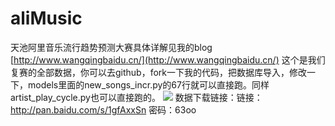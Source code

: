 # aliMusic
天池阿里音乐流行趋势预测大赛具体详解见我的blog [http://www.wangqingbaidu.cn/](http://www.wangqingbaidu.cn/)
这个是我们复赛的全部数据，你可以去github，fork一下我的代码，把数据库导入，修改一下，models里面的new_songs_incr.py的67行就可以直接跑。同样artist_play_cycle.py也可以直接跑的。
![](http://i2.buimg.com/567571/63f05c28e4867cbe.png)
数据下载链接：链接：http://pan.baidu.com/s/1gfAxxSn 密码：63oo

